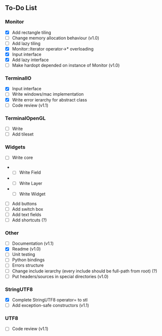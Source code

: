 ## To-Do List
### Monitor
- [x] Add rectangle tiling
- [ ] Change memory allocation behaviour (v1.0)
- [ ] Add lazy tiling
- [x] Monitor::Iterator operator->* overloading
- [x] Input interface
- [x] Add lazy interface
- [ ] Make hardopt depended on instance of Monitor (v1.0)

### TerminalIO
- [x] Input interface
- [ ] Write windows/mac implementation
- [x] Write error ierarchy for abstract class
- [ ] Code review (v1.1)

### TerminalOpenGL
- [ ] Write
- [ ] Add tileset

### Widgets
- [ ] Write core
- - [ ] Write Field
- - [ ] Write Layer
- - [ ] Write Widget
- [ ] Add buttons
- [ ] Add switch box
- [ ] Add text fields
- [ ] Add shortcuts (?)

### Other
- [ ] Documentation (v1.1)
- [x] Readme (v1.0)
- [ ] Unit testing
- [ ] Python bindings
- [ ] Errors structure
- [ ] Change include ierarchy (every include should be full-path from root) (?)
- [ ] Put headers/sources in special directories (v1.0)

### StringUTF8
- [x] Complete StringUTF8 operator= to stl
- [ ] Add exception-safe constructors (v1.1)

### UTF8
- [ ] Code review (v1.1)
